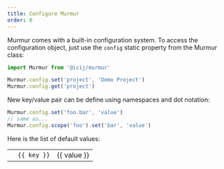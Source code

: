 ```yaml
---
title: Configure Murmur
order: 0
---
```


Murmur comes with a built-in configuration system. To access the configuration
object, just use the `config` static property from the Murmur class:

```js
import Murmur from '@icij/murmur'

Murmur.config.set('project', 'Demo Project')
Murmur.config.get('project')
```

New key/value pair can be define using namespaces and dot notation:

```js
Murmur.config.set('foo.bar', 'value')
// same as...
Murmur.config.scope('foo').set('bar', 'value')
```

Here is the list of default values:

<div class="table-responsive border border-top-0">
  <table class="table table-sm table-striped text-nowrap m-0">
    <tr v-for="(value, key) in config">
      <td>    
        <haptic-copy class="btn-sm btn-info" hide-label :text="key" />
      </td>
      <td class="align-middle">
        <code>{{ key }}</code>
      </td>
      <td class="small text-monospace text-muted align-middle">
        {{ value }}
      </td>
    </tr>
  </table>
</div>

<script>
  import config from '@root/config.default'

  export default {
    data () {
      return {
        config
      }
    }
  }
</script>
